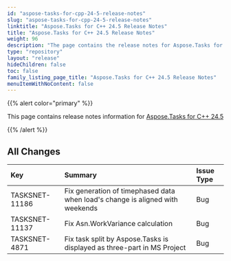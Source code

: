 ```yaml
---
id: "aspose-tasks-for-cpp-24-5-release-notes"
slug: "aspose-tasks-for-cpp-24-5-release-notes"
linktitle: "Aspose.Tasks for C++ 24.5 Release Notes"
title: "Aspose.Tasks for C++ 24.5 Release Notes"
weight: 96
description: "The page contains the release notes for Aspose.Tasks for C++ 24.5."
type: "repository"
layout: "release"
hideChildren: false
toc: false
family_listing_page_title: "Aspose.Tasks for C++ 24.5 Release Notes"
menuItemWithNoContent: false
---
```


{{% alert color="primary" %}} 

This page contains release notes information for [Aspose.Tasks for C++ 24.5](https://releases.aspose.com/tasks/cpp/new-releases/aspose.tasks-for-c++-24.5/)

{{% /alert %}}

## **All Changes**

|**Key**|**Summary**|**Issue Type**|
| :- | :- | :- |
| TASKSNET-11186 | Fix generation of timephased data when load's change is aligned with weekends | Bug |
| TASKSNET-11137 | Fix Asn.WorkVariance calculation | Bug |
| TASKSNET-4871 | Fix task split by Aspose.Tasks is displayed as three-part in MS Project | Bug |